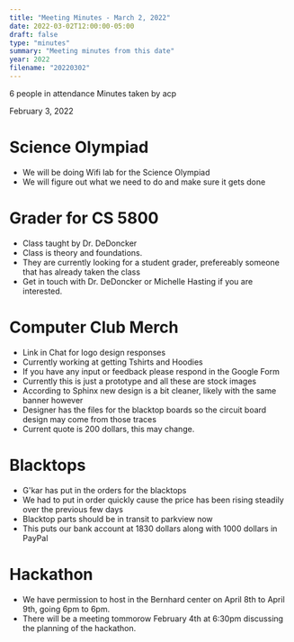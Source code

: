 ```yaml
---
title: "Meeting Minutes - March 2, 2022"
date: 2022-03-02T12:00:00-05:00
draft: false
type: "minutes"
summary: "Meeting minutes from this date"
year: 2022
filename: "20220302"
---
```


6 people in attendance
Minutes taken by acp

February 3, 2022

# Science Olympiad
 - We will be doing Wifi lab for the Science Olympiad
 - We will figure out what we need to do and make sure it gets done

# Grader for CS 5800
 - Class taught by Dr. DeDoncker
 - Class is theory and foundations.
 - They are currently looking for a student grader, prefereably someone that has already taken the class
 - Get in touch with Dr. DeDoncker or Michelle Hasting if you are interested.

# Computer Club Merch
 - Link in Chat for logo design responses
 - Currently working at getting Tshirts and Hoodies
 - If you have any input or feedback please respond in the Google Form
 - Currently this is just a prototype and all these are stock images
 - According to Sphinx new design is a bit cleaner, likely with the same banner however
 - Designer has the files for the blacktop boards so the circuit board design may come from those traces
 - Current quote is 200 dollars, this may change.

# Blacktops
 - G'kar has put in the orders for the blacktops
 - We had to put in order quickly cause the price has been rising steadily over the previous few days
 - Blacktop parts should be in transit to parkview now
 - This puts our bank account at 1830 dollars along with 1000 dollars in PayPal

# Hackathon
 - We have permission to host in the Bernhard center on April 8th to April 9th, going 6pm to 6pm.
 - There will be a meeting tommorow February 4th at 6:30pm discussing the planning of the hackathon. 
